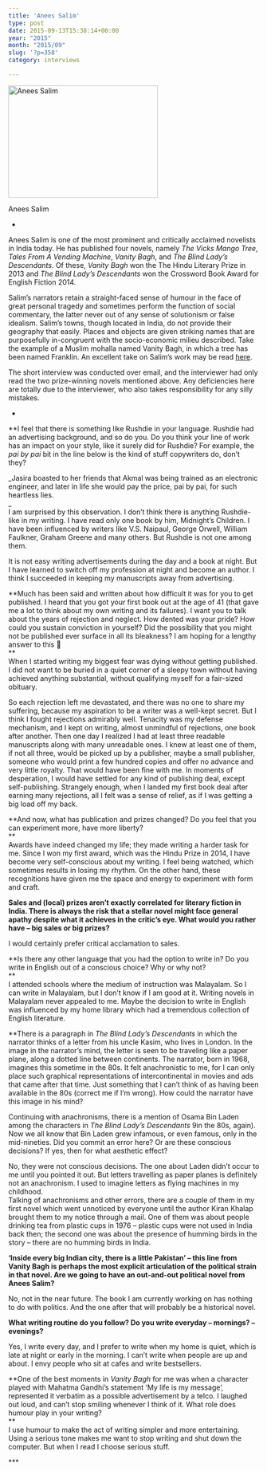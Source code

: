 ```yaml
---
title: 'Anees Salim'
type: post
date: 2015-09-13T15:38:14+00:00
year: "2015"
month: "2015/09"
slug: '?p=358'
category: interviews

---
```

<div id="attachment_359" style="width: 310px" class="wp-caption aligncenter">
  <a href="http://bombayliterarymagazine.com/wp-content/uploads/2015/09/Pic-2-e1442159018660.jpg"><img aria-describedby="caption-attachment-359" src="http://bombayliterarymagazine.com/wp-content/uploads/2015/09/Pic-2-300x225.jpg" alt="Anees Salim" width="300" height="225" class="size-medium wp-image-359" /></a>
  
  <p id="caption-attachment-359" class="wp-caption-text">
    Anees Salim
  </p>
</div>

*

Anees Salim is one of the most prominent and critically acclaimed novelists in India today. He has published four novels, namely _The Vicks Mango Tree_, _Tales From A Vending Machine_, _Vanity Bagh_, and _The Blind Lady’s Descendants_. Of these, _Vanity Bagh_ won the The Hindu Literary Prize in 2013 and _The Blind Lady&#8217;s Descendants_ won the Crossword Book Award for English Fiction 2014. 

Salim&#8217;s narrators retain a straight-faced sense of humour in the face of great personal tragedy and sometimes perform the function of social commentary, the latter never out of any sense of solutionism or false idealism. Salim&#8217;s towns, though located in India, do not provide their geography that easily. Places and objects are given striking names that are purposefully in-congruent with the socio-economic milieu described. Take the example of a Muslim mohalla named Vanity Bagh, in which a tree has been named Franklin. An excellent take on Salim&#8217;s work may be read [here][1].

The short interview was conducted over email, and the interviewer had only read the two prize-winning novels mentioned above. Any deficiencies here are totally due to the interviewer, who also takes responsibility for any silly mistakes.

*

**I feel that there is something like Rushdie in your language. Rushdie had an advertising background, and so do you. Do you think your line of work has an impact on your style, like it surely did for Rushdie? For example, the _pai by pai_ bit in the line below is the kind of stuff copywriters do, don’t they?</p> 

_Jasira boasted to her friends that Akmal was being trained as an electronic engineer, and later in life she would pay the price, pai by pai, for such heartless lies.  
_ </strong>  
I am surprised by this observation. I don’t think there is anything Rushdie-like in my writing. I have read only one book by him, Midnight’s Children. I have been influenced by writers like V.S. Naipaul, George Orwell, William Faulkner, Graham Greene and many others. But Rushdie is not one among them.

It is not easy writing advertisements during the day and a book at night. But I have learned to switch off my profession at night and become an author. I think I succeeded in keeping my manuscripts away from advertising.

**Much has been said and written about how difficult it was for you to get published. I heard that you got your first book out at the age of 41 (that gave me a lot to think about my own writing and its failures). I want you to talk about the years of rejection and neglect. How dented was your pride? How could you sustain conviction in yourself? Did the possibility that you might not be published ever surface in all its bleakness? I am hoping for a lengthy answer to this 🙂  
**  
When I started writing my biggest fear was dying without getting published. I did not want to be buried in a quiet corner of a sleepy town without having achieved anything substantial, without qualifying myself for a fair-sized obituary.

So each rejection left me devastated, and there was no one to share my suffering, because my aspiration to be a writer was a well-kept secret. But I think I fought rejections admirably well. Tenacity was my defense mechanism, and I kept on writing, almost unmindful of rejections, one book after another. Then one day I realized I had at least three readable manuscripts along with many unreadable ones. I knew at least one of them, if not all three, would be picked up by a publisher, maybe a small publisher, someone who would print a few hundred copies and offer no advance and very little royalty. That would have been fine with me. In moments of desperation, I would have settled for any kind of publishing deal, except self-publishing. Strangely enough, when I landed my first book deal after earning many rejections, all I felt was a sense of relief, as if I was getting a big load off my back. 

**And now, what has publication and prizes changed? Do you feel that you can experiment more, have more liberty?  
**  
Awards have indeed changed my life; they made writing a harder task for me. Since I won my first award, which was the Hindu Prize in 2014, I have become very self-conscious about my writing. I feel being watched, which sometimes results in losing my rhythm. On the other hand, these recognitions have given me the space and energy to experiment with form and craft. 

**Sales and (local) prizes aren’t exactly correlated for literary fiction in India. There is always the risk that a stellar novel might face general apathy despite what it achieves in the critic’s eye. What would you rather have – big sales or big prizes?**

I would certainly prefer critical acclamation to sales. 

**Is there any other language that you had the option to write in? Do you write in English out of a conscious choice? Why or why not?  
**  
I attended schools where the medium of instruction was Malayalam. So I can write in Malayalam, but I don’t know if I am good at it. Writing novels in Malayalam never appealed to me. Maybe the decision to write in English was influenced by my home library which had a tremendous collection of English literature. 

**There is a paragraph in _The Blind Lady&#8217;s Descendants_ in which the narrator thinks of a letter from his uncle Kasim, who lives in London. In the image in the narrator’s mind, the letter is seen to be traveling like a paper plane, along a dotted line between continents. The narrator, born in 1968, imagines this sometime in the 80s. It felt anachronistic to me, for I can only place such graphical representations of intercontinental in movies and ads that came after that time. Just something that I can’t think of as having been available in the 80s (correct me if I’m wrong). How could the narrator have this image in his mind?</p> 

Continuing with anachronisms, there is a mention of Osama Bin Laden among the characters in _The Blind Lady&#8217;s Descendants_ 9in the 80s, again). Now we all know that Bin Laden grew infamous, or even famous, only in the mid-nineties. Did you commit an error here?</strong></strong> Or are these conscious decisions? If yes, then for what aesthetic effect?</strong>

No, they were not conscious decisions. The one about Laden didn’t occur to me until you pointed it out. But letters travelling as paper planes is definitely not an anachronism. I used to imagine letters as flying machines in my childhood.  
Talking of anachronisms and other errors, there are a couple of them in my first novel which went unnoticed by everyone until the author Kiran Khalap brought them to my notice through a mail. One of them was about people drinking tea from plastic cups in 1976 – plastic cups were not used in India back then; the second one was about the presence of humming birds in the story – there are no humming birds in India. 

**‘Inside every big Indian city, there is a little Pakistan’ – this line from Vanity Bagh is perhaps the most explicit articulation of the political strain in that novel. Are we going to have an out-and-out political novel from Anees Salim?**

No, not in the near future. The book I am currently working on has nothing to do with politics. And the one after that will probably be a historical novel.

**What writing routine do you follow? Do you write everyday – mornings? – evenings?**

Yes, I write every day, and I prefer to write when my home is quiet, which is late at night or early in the morning. I can’t write when people are up and about. I envy people who sit at cafes and write bestsellers.

**One of the best moments in _Vanity Bagh_ for me was when a character played with Mahatma Gandhi’s statement ‘My life is my message’, represented it verbatim as a possible advertisement by a telco. I laughed out loud, and can’t stop smiling whenever I think of it. What role does humour play in your writing?  
**  
I use humour to make the act of writing simpler and more entertaining. Using a serious tone makes me want to stop writing and shut down the computer. But when I read I choose serious stuff. 

\***

 [1]: http://forbesindia.com/article/think/labels-and-rebels-in-anees-salims-novels/40437/0
